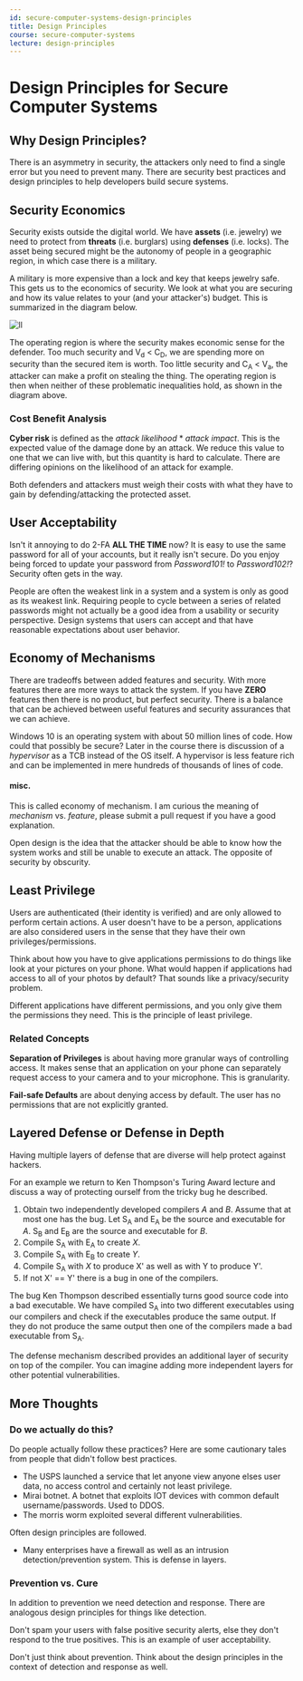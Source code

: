 ```yaml
---
id: secure-computer-systems-design-principles
title: Design Principles
course: secure-computer-systems
lecture: design-principles
---
```


# Design Principles for Secure Computer Systems

## Why Design Principles?

There is an asymmetry in security, the attackers only need to find a single error but you need to prevent many. There are security best practices and design principles to help developers build secure systems.

## Security Economics

Security exists outside the digital world. We have **assets** (i.e. jewelry) we need to protect from **threats** (i.e. burglars) using **defenses** (i.e. locks). The asset being secured might be the autonomy of people in a geographic region, in which case there is a military. 

A military is more expensive than a lock and key that keeps jewelry safe. This gets us to the economics of security. We look at what you are securing and how its value relates to your (and your attacker's) budget. This is summarized in the diagram below.

![ll](https://raw.githubusercontent.com/MatthewCaseres/secure-computer-systems/main/assets/module2/security-economics.png)

The operating region is where the security makes economic sense for the defender. Too much security and V<sub>d</sub> < C<sub>D</sub>, we are spending more on security than the secured item is worth. Too little security and C<sub>A</sub> < V<sub>a</sub>, the attacker can make a profit on stealing the thing. The operating region is then when neither of these problematic inequalities hold, as shown in the diagram above.

### Cost Benefit Analysis

**Cyber risk** is defined as the *attack likelihood* * *attack impact*. This is the expected value of the damage done by an attack. We reduce this value to one that we can live with, but this quantity is hard to calculate. There are differing opinions on the likelihood of an attack for example.

Both defenders and attackers must weigh their costs with what they have to gain by defending/attacking the protected asset.

## User Acceptability

Isn't it annoying to do 2-FA **ALL THE TIME** now? It is easy to use the same password for all of your accounts, but it really isn't secure. Do you enjoy being forced to update your password from *Password101!* to *Password102!*?  Security often gets in the way.

People are often the weakest link in a system and a system is only as good as its weakest link. Requiring people to cycle between a series of related passwords might not actually be a good idea from a usability or security perspective. Design systems that users can accept and that have reasonable expectations about user behavior.

## Economy of Mechanisms

There are tradeoffs between added features and security. 
With more features there are more ways to attack the system. If you have **ZERO** features then there is no product, but perfect security. There is a balance that can be achieved between useful features and security assurances that we can achieve.

Windows 10 is an operating system with about 50 million lines of code. How could that possibly be secure? Later in the course there is discussion of a *hypervisor* as a TCB instead of the OS itself. A hypervisor is less feature rich and can be implemented in mere hundreds of thousands of lines of code.

#### misc.

This is called economy of mechanism. I am curious the meaning of *mechanism* vs. *feature*, please submit a pull request if you have a good explanation.

Open design is the idea that the attacker should be able to know how the system works and still be unable to execute an attack. The opposite of security by obscurity.

## Least Privilege

Users are authenticated (their identity is verified) and are only allowed to perform certain actions. A user doesn't have to be a person, applications are also considered users in the sense that they have their own privileges/permissions. 

Think about how you have to give applications permissions to do things like look at your pictures on your phone. What would happen if applications had access to all of your photos by default? That sounds like a privacy/security problem.

Different applications have different permissions, and you only give them the permissions they need. This is the principle of least privilege.

### Related Concepts

**Separation of Privileges** is about having more granular ways of controlling access. It makes sense that an application on your phone can separately request access to your camera and to your microphone. This is granularity.

**Fail-safe Defaults** are about denying access by default. The user has no permissions that are not explicitly granted.


## Layered Defense or Defense in Depth

Having multiple layers of defense that are diverse will help protect against hackers.

For an example we return to Ken Thompson's Turing Award lecture and discuss a way of protecting ourself from the tricky bug he described.

1. Obtain two independently developed compilers *A* and *B*. Assume that at most one has the bug. Let S<sub>A</sub> and E<sub>A</sub> be the source and executable for *A*. S<sub>B</sub> and E<sub>B</sub> are the source and executable for *B*.
2. Compile S<sub>A</sub> with E<sub>A</sub> to create *X*. 
3. Compile S<sub>A</sub> with E<sub>B</sub> to create *Y*.
4. Compile S<sub>A</sub> with *X* to produce X' as well as with Y to produce Y'.
5. If not X' == Y' there is a bug in one of the compilers.

The bug Ken Thompson described essentially turns good source code into a bad executable. We have compiled S<sub>A</sub> into two different executables using our compilers and check if the executables produce the same output. If they do not produce the same output then one of the compilers made a bad executable from S<sub>A</sub>.

The defense mechanism described provides an additional layer of security on top of the compiler. You can imagine adding more independent layers for other potential vulnerabilities.

## More Thoughts

### Do we actually do this?

Do people actually follow these practices? Here are some cautionary tales from people that didn't follow best practices.

* The USPS launched a service that let anyone view anyone elses user data, no access control and certainly not least privilege.
* Mirai botnet. A botnet that exploits IOT devices with common default username/passwords. Used to DDOS.
* The morris worm exploited several different vulnerabilities.

Often design principles are followed. 

* Many enterprises have a firewall as well as an intrusion detection/prevention system. This is defense in layers.

### Prevention vs. Cure

In addition to prevention we need detection and response. There are analogous design principles for things like detection. 

Don't spam your users with false positive security alerts, else they don't respond to the true positives. This is an example of user acceptability. 

Don't just think about prevention. Think about the design principles in the context of detection and response as well.